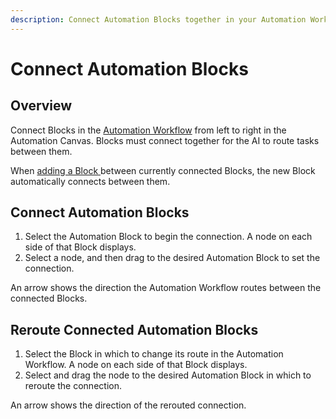```yaml
---
description: Connect Automation Blocks together in your Automation Workflow.
---
```


# Connect Automation Blocks

## Overview

Connect Blocks in the [Automation Workflow](what-is-an-automation-workflow.md) from left to right in the Automation Canvas. Blocks must connect together for the AI to route tasks between them.

When [adding a Block ](add-a-block-to-an-automation-workflow.md)between currently connected Blocks, the new Block automatically connects between them.

## Connect Automation Blocks

1. Select the Automation Block to begin the connection. A node on each side of that Block displays.
2. Select a node, and then drag to the desired Automation Block to set the connection.

An arrow shows the direction the Automation Workflow routes between the connected Blocks.

## Reroute Connected Automation Blocks

1. Select the Block in which to change its route in the Automation Workflow. A node on each side of that Block displays.
2. Select and drag the node  to the desired Automation Block in which to reroute the connection.

An arrow shows the direction of the rerouted connection.

